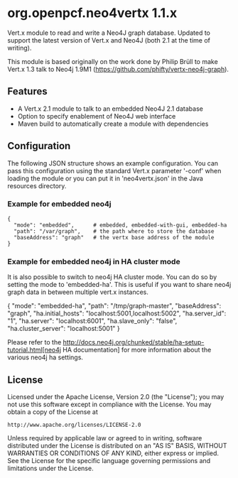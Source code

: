 # org.openpcf.neo4vertx 1.1.x

Vert.x module to read and write a Neo4J graph database. Updated to support
the latest version of Vert.x and Neo4J (both 2.1 at the time of writing).

This module is based originally on the work done by Philip Brüll to make
Vert.x 1.3 talk to Neo4j 1.9M1 (https://github.com/phifty/vertx-neo4j-graph).


## Features

 * A Vert.x 2.1 module to talk to an embedded Neo4J 2.1 database
 * Option to specify enablement of Neo4J web interface
 * Maven build to automatically create a module with dependencies
 

## Configuration

The following JSON structure shows an example configuration. You can pass 
this configuration using the standard Vert.x parameter '-conf' when loading
the module or you can put it in 'neo4vertx.json' in the Java resources 
directory.

### Example for embedded neo4j

    {
      "mode": "embedded",      # embedded, embedded-with-gui, embedded-ha
      "path": "/var/graph",    # the path where to store the database
      "baseAddress": "graph"   # the vertx base address of the module
    }

### Example for embedded neo4j in HA cluster mode

It is also possible to switch to neo4j HA cluster mode. You can do so by setting
the mode to 'embedded-ha'. This is useful if you want to share neo4j graph data
in between multiple vert.x instances.

{
    "mode": "embedded-ha",
    "path": "/tmp/graph-master",
    "baseAddress": "graph",
    "ha.initial_hosts": "localhost:5001,localhost:5002",
    "ha.server_id": "1",
    "ha.server": "localhost:6001",
    "ha.slave_only": "false",
    "ha.cluster_server": "localhost:5001"
}

Please refer to the http://docs.neo4j.org/chunked/stable/ha-setup-tutorial.html[neo4j HA documentation]
for more information about the various neo4j ha settings.

## License

Licensed under the Apache License, Version 2.0 (the "License");
you may not use this software except in compliance with the License.
You may obtain a copy of the License at

    http://www.apache.org/licenses/LICENSE-2.0

Unless required by applicable law or agreed to in writing, software
distributed under the License is distributed on an "AS IS" BASIS,
WITHOUT WARRANTIES OR CONDITIONS OF ANY KIND, either express or implied.
See the License for the specific language governing permissions and
limitations under the License.
